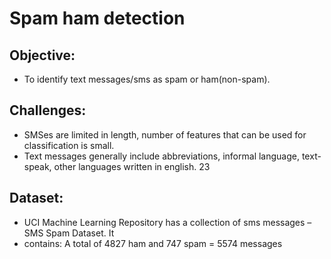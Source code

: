 # Spam ham detection
## Objective:
- To identify text messages/sms as spam or ham(non-spam).
## Challenges:
- SMSes are limited in length, number of features that can be used for classification is small.
- Text messages generally include abbreviations, informal language, text-speak, other languages
written in english.
23
## Dataset:
- UCI Machine Learning Repository has a collection of sms messages – SMS Spam Dataset. It
- contains:
A total of 4827 ham and 747 spam = 5574 messages 
